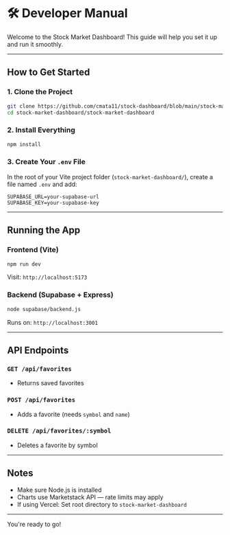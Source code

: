 
# 🛠️ Developer Manual 

Welcome to the Stock Market Dashboard! This guide will help you set it up and run it smoothly.

---

## How to Get Started

### 1. Clone the Project
```bash
git clone https://github.com/cmata11/stock-dashboard/blob/main/stock-market-dashboard/index.html
cd stock-market-dashboard/stock-market-dashboard
```

### 2. Install Everything
```bash
npm install
```

### 3. Create Your `.env` File
In the root of your Vite project folder (`stock-market-dashboard/`), create a file named `.env` and add:

```
SUPABASE_URL=your-supabase-url
SUPABASE_KEY=your-supabase-key
```

---

## Running the App

### Frontend (Vite)
```bash
npm run dev
```
Visit: `http://localhost:5173`

### Backend (Supabase + Express)
```bash
node supabase/backend.js
```
Runs on: `http://localhost:3001`

---

## API Endpoints

### `GET /api/favorites`
- Returns saved favorites

### `POST /api/favorites`
- Adds a favorite (needs `symbol` and `name`)

### `DELETE /api/favorites/:symbol`
- Deletes a favorite by symbol

---

## Notes
- Make sure Node.js is installed
- Charts use Marketstack API — rate limits may apply
- If using Vercel: Set root directory to `stock-market-dashboard`

---

You're ready to go! 
